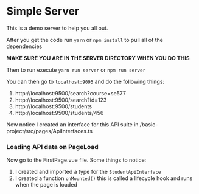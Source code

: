 # Simple Server

This is a demo server to help you all out.

After you get the code run `yarn` or `npm install` to pull all of the dependencies

**MAKE SURE YOU ARE IN THE SERVER DIRECTORY WHEN YOU DO THIS**

Then to run execute `yarn run server` or `npm run server`

You can then go to `localhost:9095` and do the following things:

1. http://localhost:9500/search?course=se577
2. http://localhost:9500/search?id=123
3. http://localhost:9500/students
4. http://localhost:9500/students/456

Now notice I created an interface for this API suite in /basic-project/src/pages/ApiInterfaces.ts

### Loading API data on PageLoad

Now go to the FirstPage.vue file.  Some things to notice:

1. I created and imported a type for the `StudentApiInterface`
2. I created a function `onMounted()` this is called a lifecycle hook and runs when the page is loaded
